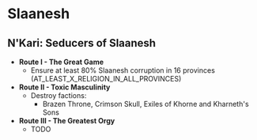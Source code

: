 # Slaanesh

## N'Kari: Seducers of Slaanesh

* **Route I - The Great Game**
    * Ensure at least 80% Slaanesh corruption in 16 provinces (AT_LEAST_X_RELIGION_IN_ALL_PROVINCES)
* **Route II - Toxic Masculinity**
    * Destroy factions:
        * Brazen Throne, Crimson Skull, Exiles of Khorne and Kharneth's Sons 
* **Route III - The Greatest Orgy**
    * TODO